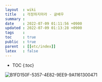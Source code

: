 ```yaml
---
layout  : wiki
title   : 걱정하지마라 - 글배우
summary : 
date    : 2022-07-09 01:11:56 +0900
updated : 2022-07-09 01:13:28 +0900
tags    : 
toc     : true
public  : true
parent  : [[etc/index]]
latex   : false
---
```

* TOC
{:toc}

![B1FD150F-5357-4E82-9EE9-9A1161300471](https://user-images.githubusercontent.com/39648594/178086029-03d46663-66c4-4a36-ae82-807f95cdf8b0.jpeg)
